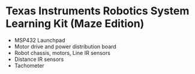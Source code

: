 # Texas Instruments Robotics System Learning Kit (Maze Edition) #
* MSP432 Launchpad
* Motor drive and power distribution board
* Robot chassis, motors, Line IR sensors
* Distance IR sensors
* Tachometer
